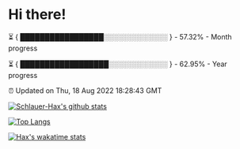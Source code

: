 # Hi there!

⏳ { █████████████████░░░░░░░░░░░░░ } - 57.32% - Month progress

⏳ { ██████████████████░░░░░░░░░░░░ } - 62.95% - Year progress

⏰ Updated on Thu, 18 Aug 2022 18:28:43 GMT


[![Schlauer-Hax's github stats](https://github-readme-stats.vercel.app/api?username=Schlauer-Hax&show_icons=true&theme=dark&count_private=true)](https://github.com/Schlauer-Hax)


[![Top Langs](https://github-readme-stats.vercel.app/api/top-langs/?username=Schlauer-Hax&layout=compact&theme=dark)](https://github.com/Schlauer-Hax?tab=repositories)


[![Hax's wakatime stats](https://github-readme-stats.vercel.app/api/wakatime?username=Hax&theme=dark)](https://wakatime.com/@Hax)

